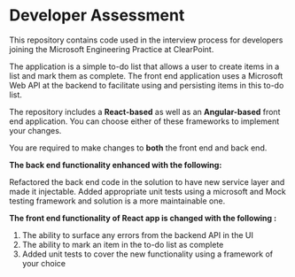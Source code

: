 # Developer Assessment

This repository contains code used in the interview process for developers joining the Microsoft Engineering Practice at ClearPoint.

The application is a simple to-do list that allows a user to create items in a list and mark them as complete.
The front end application uses a Microsoft Web API at the backend to facilitate using and persisting items in this to-do list.

The repository includes a **React-based** as well as an **Angular-based** front end application. You can choose either of these frameworks to implement your changes.
<br/>

You are required to make changes to **both** the front end and back end.

**The back end functionality enhanced with the following:**

Refactored the back end code in the solution to have new service layer and made it injectable. Added appropriate unit tests using a microsoft and Mock testing framework and solution is a more maintainable one.

**The front end functionality of React app is changed with the following :**

1. The ability to surface any errors from the backend API in the UI
2. The ability to mark an item in the to-do list as complete
3. Added unit tests to cover the new functionality using a framework of your choice

<br/><br/>
